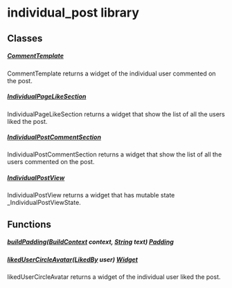 



# individual_post library











## Classes

##### [CommentTemplate](../views_after_auth_screens_feed_individual_post/CommentTemplate-class.md)



CommentTemplate returns a widget of the individual user commented on the post.


##### [IndividualPageLikeSection](../views_after_auth_screens_feed_individual_post/IndividualPageLikeSection-class.md)



IndividualPageLikeSection returns a widget that show the list of all the users liked the post.


##### [IndividualPostCommentSection](../views_after_auth_screens_feed_individual_post/IndividualPostCommentSection-class.md)



IndividualPostCommentSection returns a widget that show the list of all the users commented on the post.


##### [IndividualPostView](../views_after_auth_screens_feed_individual_post/IndividualPostView-class.md)



IndividualPostView returns a widget that has mutable state _IndividualPostViewState.







## Functions

##### [buildPadding](../views_after_auth_screens_feed_individual_post/buildPadding.md)([BuildContext](https://api.flutter.dev/flutter/widgets/BuildContext-class.html) context, [String](https://api.flutter.dev/flutter/dart-core/String-class.html) text) [Padding](https://api.flutter.dev/flutter/widgets/Padding-class.html)



  




##### [likedUserCircleAvatar](../views_after_auth_screens_feed_individual_post/likedUserCircleAvatar.md)([LikedBy](../models_post_post_model/LikedBy-class.md) user) [Widget](https://api.flutter.dev/flutter/widgets/Widget-class.html)



likedUserCircleAvatar returns a widget of the individual user liked the post.  












